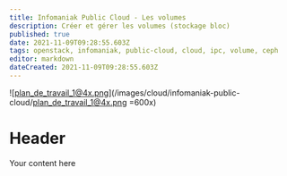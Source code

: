 ```yaml
---
title: Infomaniak Public Cloud - Les volumes
description: Créer et gérer les volumes (stockage bloc)
published: true
date: 2021-11-09T09:28:55.603Z
tags: openstack, infomaniak, public-cloud, cloud, ipc, volume, ceph
editor: markdown
dateCreated: 2021-11-09T09:28:55.603Z
---
```


![plan_de_travail_1@4x.png](/images/cloud/infomaniak-public-cloud/plan_de_travail_1@4x.png =600x)

# Header
Your content here